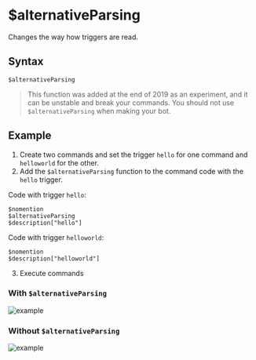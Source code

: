 # $alternativeParsing
Changes the way how triggers are read.

## Syntax
```
$alternativeParsing
```
> This function was added at the end of 2019 as an experiment, and it can be unstable and break your commands. You should not use `$alternativeParsing` when making your bot.

## Example
1. Create two commands and set the trigger `hello` for one command and `helloworld` for the other.
2.  Add the `$alternativeParsing` function to the command code with the `hello` trigger.

Code with trigger `hello`:
```
$nomention
$alternativeParsing
$description["hello"]
```
Code with trigger `helloworld`:
```
$nomention
$description["helloworld"]
```
3. Execute commands
### With `$alternativeParsing`
![example](https://user-images.githubusercontent.com/113303649/209946250-ddf50d47-b8a7-48c2-8404-a2a58981c36d.png)

### Without `$alternativeParsing`
![example](https://user-images.githubusercontent.com/113303649/209946555-3b270854-0176-4492-bd1a-2ba81bf389c1.png)
